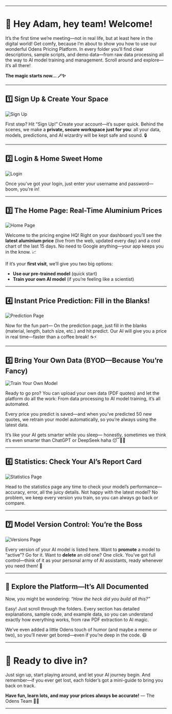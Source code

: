 
---

# 👋 Hey Adam, hey team! Welcome!

It’s the first time we’re meeting—not in real life, but at least here in the digital world!
Get comfy, because I’m about to show you how to use our wonderful Odens Pricing Platform. In every folder you’ll find clear descriptions, sample scripts, and demo data—from raw data processing all the way to AI model training and management. Scroll around and explore—it’s all there!

**The magic starts now… 🪄✨**

---

## 1️⃣ Sign Up & Create Your Space

![Sign Up](Platform/page_1.png)

First step? Hit “Sign Up!”
Create your account—it’s super quick. Behind the scenes, we make a **private, secure workspace just for you**: all your data, models, predictions, and AI wizardry will be kept safe and sound. 🔒

---

## 2️⃣ Login & Home Sweet Home

![Login](Platform/page_2.png)

Once you’ve got your login, just enter your username and password—boom, you’re in!

---

## 3️⃣ The Home Page: Real-Time Aluminium Prices

![Home Page](Platform/page_3.png)

Welcome to the pricing engine HQ!
Right on your dashboard you’ll see the **latest aluminium price** (live from the web, updated every day) and a cool chart of the last 15 days. No need to Google anything—your app keeps you in the know. 📈

If it’s your **first visit**, we’ll give you two big options:

* **Use our pre-trained model** (quick start)
* **Train your own AI model** (if you’re feeling like a scientist)

---

## 4️⃣ Instant Price Prediction: Fill in the Blanks!

![Prediction Page](Platform/page_4.png)

Now for the fun part—
On the prediction page, just fill in the blanks (material, length, batch size, etc.) and hit predict.
Our AI will give you a price in real time—faster than a coffee break! ☕⚡

---

## 5️⃣ Bring Your Own Data (BYOD—Because You’re Fancy)

![Train Your Own Model](Platform/page_5.png)

Ready to go pro?
You can upload your own data (PDF quotes) and let the platform do all the work:
From data processing to AI model training, it’s all automated.

Every price you predict is saved—and when you’ve predicted 50 new quotes, we retrain your model automatically, so you’re always using the latest data.

It’s like your AI gets smarter while you sleep—
honestly, sometimes we think it’s even smarter than ChatGPT or DeepSeek haha 😴🤖💥

---

## 6️⃣ Statistics: Check Your AI’s Report Card

![Statistics Page](Platform/page_6.png)

Head to the statistics page any time to check your model’s performance—accuracy, error, all the juicy details.
Not happy with the latest model? No problem, we keep every version you train, so you can always go back or compare.

---

## 7️⃣ Model Version Control: You’re the Boss

![Versions Page](Platform/page_7.png)

Every version of your AI model is listed here.
Want to **promote** a model to “active”? Go for it.
Want to **delete** an old one? One click.
You’ve got full control—think of it as your personal army of AI assistants, ready whenever you need them! 🦾

---

## 🎉 Explore the Platform—It’s All Documented

Now, you might be wondering:
*“How the heck did you build all this?”*

Easy! Just scroll through the folders. Every section has detailed explanations, sample code, and example data, so you can understand exactly how everything works, from raw PDF extraction to AI magic.

We’ve even added a little Odens touch of humor (and maybe a meme or two), so you’ll never get bored—even if you’re deep in the code. 😄

---

# 🚀 Ready to dive in?

Just sign up, start playing around, and let your AI journey begin.
And remember—if you ever get lost, each folder’s got a mini-guide to bring you back on track.

**Have fun, learn lots, and may your prices always be accurate!**
— The Odens Team 🤝✨

---
